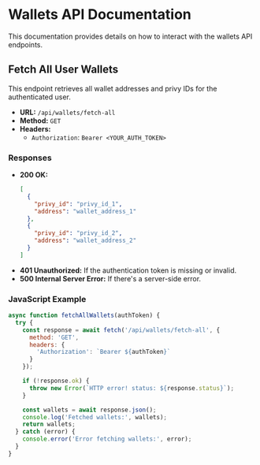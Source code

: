# Wallets API Documentation

This documentation provides details on how to interact with the wallets API endpoints.

## Fetch All User Wallets

This endpoint retrieves all wallet addresses and privy IDs for the authenticated user.

- **URL:** `/api/wallets/fetch-all`
- **Method:** `GET`
- **Headers:**
  - `Authorization`: `Bearer <YOUR_AUTH_TOKEN>`

### Responses

- **200 OK:**
  ```json
  [
    {
      "privy_id": "privy_id_1",
      "address": "wallet_address_1"
    },
    {
      "privy_id": "privy_id_2",
      "address": "wallet_address_2"
    }
  ]
  ```
- **401 Unauthorized:** If the authentication token is missing or invalid.
- **500 Internal Server Error:** If there's a server-side error.

### JavaScript Example

```javascript
async function fetchAllWallets(authToken) {
  try {
    const response = await fetch('/api/wallets/fetch-all', {
      method: 'GET',
      headers: {
        'Authorization': `Bearer ${authToken}`
      }
    });

    if (!response.ok) {
      throw new Error(`HTTP error! status: ${response.status}`);
    }

    const wallets = await response.json();
    console.log('Fetched wallets:', wallets);
    return wallets;
  } catch (error) {
    console.error('Error fetching wallets:', error);
  }
}
